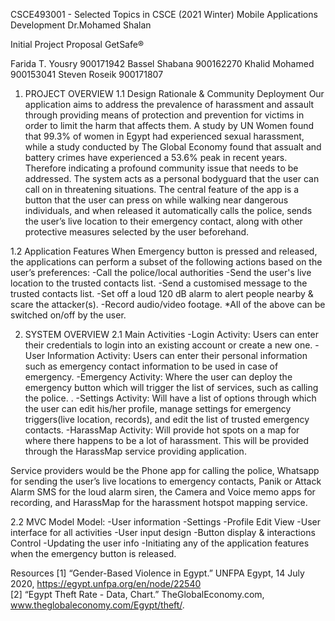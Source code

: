 CSCE493001 - Selected Topics in CSCE (2021 Winter) 
Mobile Applications Development
Dr.Mohamed Shalan
 
Initial Project Proposal 
GetSafe®

Farida T. Yousry	900171942
Bassel Shabana	900162270
Khalid  Mohamed	900153041
Steven Roseik		900171807



1. PROJECT OVERVIEW
1.1 Design Rationale & Community Deployment
Our application aims to address the prevalence of harassment and assault through providing means of protection and prevention for victims in order to limit the harm that affects them. A study by UN Women found that 99.3% of women in Egypt had experienced sexual harassment, while a study conducted by The Global Economy found that assualt and battery crimes have experienced a 53.6% peak in recent years. Therefore indicating a profound community issue that needs to be addressed. 
The system acts as a personal bodyguard that the user can call on in threatening situations. The central feature of the app is a button that the user can press on while walking near dangerous individuals, and when released it automatically calls the police, sends the user’s live location to their emergency contact, along with other protective measures selected by the user beforehand. 

1.2 Application Features
When Emergency button is pressed and released, the applications can perform a subset of the following actions based on the user’s preferences:
      -Call the police/local authorities
      -Send the user's live location to the trusted contacts list.
      -Send a customised message to the trusted contacts list.
      -Set off a loud 120 dB alarm to alert people nearby & scare the attacker(s).
      -Record audio/video footage.
		*All of the above can be switched on/off by the user.
    
2. SYSTEM OVERVIEW
2.1 Main Activities
  -Login Activity:
      Users can enter their credentials to login into an existing account or create a new one.
  -User Information Activity:
      Users can enter their personal information such as emergency contact information to be used in case of emergency.
  -Emergency Activity:
      Where the user can deploy the emergency button which will trigger the list of services, such as calling the police. .
  -Settings Activity:
      Will have a list of options through which the user can edit his/her profile, manage settings for emergency triggers(live location, records), and edit the list of trusted       emergency contacts.
  -HarassMap Activity:
      Will provide hot spots on a map for where there happens to be a lot of harassment. This will be provided through the HarassMap service providing application.

Service providers would be the Phone app for calling the police, Whatsapp for sending the user’s live locations to emergency contacts, Panik or Attack Alarm SMS  for the loud alarm siren, the Camera and Voice memo apps for recording, and HarassMap for the harassment hotspot mapping service.

2.2 MVC Model
  Model:
    -User information 
    -Settings 
    -Profile Edit
  View
    -User interface for all activities
    -User input design
    -Button display & interactions
  Control
    -Updating the user info 
    -Initiating any of the application features when the emergency button is released.
    
Resources
[1] “Gender-Based Violence in Egypt.” UNFPA Egypt, 14 July 2020, https://egypt.unfpa.org/en/node/22540  
[2] “Egypt Theft Rate - Data, Chart.” TheGlobalEconomy.com, www.theglobaleconomy.com/Egypt/theft/.  
